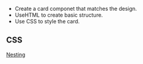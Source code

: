- Create a card componet that matches the design.
- UseHTML to create basic structure.
- Use CSS to style the card.
## CSS
[Nesting](https://developer.mozilla.org/en-US/docs/Web/CSS/CSS_nesting) 
